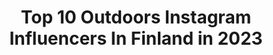 ---
title: Top 10 Outdoors Instagram Influencers In Finland in 2023
description: >-
  Find top outdoors Instagram influencers in Finland in 2023. Most popular hashtags: #finland #outdoors #stayandwander.
platform: Instagram
hits: 154
text_top: Discover the best Instagram accounts on inBeat.
text_bottom: Our search engine holds 154 Instagram influencers like this in Finland for you to work with.
profiles:
  - username: "aamukahvilla"
    fullname: >-
      HENRIIKKA REINMAN
    bio: >-
      ✕ I think you should just go for it. ✕ Blogger & Podcaster from Finland ✕ Long coffee breaks & Adventures outdoors ✕ aamukahvilla@gmail.com
    location: "Finland"
    followers: 32305
    engagement: 733
    commentsToLikes: 0.017783
    id: ck5chb6kaqg3f0i11a16x2o60
    verified: false
    hashtags: "#porvoo, #vaikoclothing, #raskaus, #suomenlinna"
  - username: "huntress.lara"
    fullname: >-
      Lara & Pepi
    bio: >-
      Hunting in Finland with Pepi gordonsetter 🐺🇫🇮 🌿All we need sometimes is humor, dog and nature 🔹Outdoors, fishing and dogtraining
    location: "Finland"
    followers: 3227
    engagement: 3326
    commentsToLikes: 0.023121
    id: ckaosoywxsfp10i788gg583ih
    verified: false
    hashtags: "#capercaillie, #oxota, #birdhunting, #dogtraining"
  - username: "wellness_mia"
    fullname: >-
      M i a
    bio: >-
      Finland🇫🇮 | Psychologist Active lifestyle, positive mind 📷@miamielonen Sport | Fitness | Wellness | Nature | Outdoors @icaniwill code WELLNESSMIA20
    location: "Finland"
    followers: 4408
    engagement: 1616
    commentsToLikes: 0.046880
    id: ckaos1gg8pq6x0i78e3kteybb
    verified: false
    hashtags: "#womanwholifts, #finnishmoments, #blessed, #portraitphotography"
  - username: "sariheikkin"
    fullname: >-
      𝕊𝕒𝕣𝕚 * Content creator
    bio: >-
      📸 Nature & outdoors 🌎 Travel ✨𝔽𝕚𝕟𝕕 𝕞𝕖 𝕨𝕙𝕖𝕣𝕖 𝕥𝕙𝕖 𝕨𝕚𝕝𝕕 𝕥𝕙𝕚𝕟𝕘𝕤 𝕒𝕣𝕖✨ 📍Kuhmo, FI ✉️ momentbysari@gmail.com
    location: "Finland"
    followers: 17421
    engagement: 1111
    commentsToLikes: 0.032673
    id: ck138m5v3gwux0i19rqu7oguj
    verified: false
    hashtags: "#stayandwander, #loves, #colors, #got"
  - username: "saarahoo"
    fullname: >-
      Saara Holma
    bio: >-
      I’d rather be outdoors. Skiing | Exploring . Contact: saara.holma@hotmail.com
    location: "Finland"
    followers: 3900
    engagement: 2253
    commentsToLikes: 0.021437
    id: ck5hj0renfsvg0i11yejj6i8o
    verified: false
    hashtags: "#pallas, #tunturiparatiisi, #happyplace, #cabinlife"
  - username: "morrisonharrison"
    fullname: >-
      Mr Harrison
    bio: >-
      British shorthair cats: 🐱Morrison,blue, 2009 - 2019 🌈 RIP 🐈Harrison,lilac,born 2015 ❤ bugs,outdoors,tuna Follow my life in Finland 🇫🇮 🐾
    location: "Finland"
    followers: 21205
    engagement: 415
    commentsToLikes: 0.045156
    id: ck1358acj073b0i192p0xatr9
    verified: false
    hashtags: "#britishshorthair, #harrison, #weekendfluff, #britishshorthaircat"
  - username: "sannivierela"
    fullname: >-
      Sanni Vierelä | Lapland
    bio: >-
      Photographer & Wilderness Guide Nordic Sceneries & Outdoors Based in Lapland, Finland
    location: "Finland"
    followers: 22023
    engagement: 637
    commentsToLikes: 0.022561
    id: ck5c25d5jwkrm0i11jlrwezaw
    verified: false
    hashtags: ""
  - username: "tonitoyras"
    fullname: >-
      Toni Töyräs • Lapland, Finland
    bio: >-
      Photographer & Content Creator Exploring Nordic Outdoors and Nature Based in Lapland, Finland
    location: "Finland"
    followers: 12843
    engagement: 578
    commentsToLikes: 0.023904
    id: ck0w5a1072n540i19ysvgbbze
    verified: false
    hashtags: "#folkgreen, #artofvisuals, #discovernature, #folkvibes"
  - username: "leogronlund_outdoors"
    fullname: >-
      Leo Grönlund
    bio: >-
      Finnish hunter 🇫🇮 . BlackFire ambassador and hunter 🐗🦌 Working in hunting industry
    location: "Finland"
    followers: 9469
    engagement: 503
    commentsToLikes: 0.031102
    id: ck13ajtidqq2f0i19xn3dt4ov
    verified: false
    hashtags: "#waterfowling, #dovehunting, #sorsajahti, #shotgun"
  - username: "constanze_buss"
    fullname: >-
      ☀️Constanze Buss
    bio: >-
      Professional MODEL ✍🏻content creator, journalist|#thoughts #columns #modeling #beautiful #sharefeelings 👉2nd Profile @fishinginstyles 🎣👗
    location: "Finland"
    followers: 9844
    engagement: 1125
    commentsToLikes: 0.193082
    id: ck5ckmm0ox6oi0i112ltc6mg6
    verified: false
    hashtags: "#classicmodel, #visitwildtaiga, #travelblogger, #hiking"
---